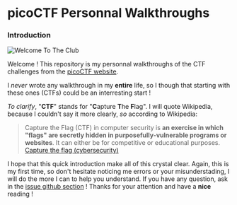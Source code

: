 # picoCTF Personnal Walkthroughs
### Introduction
![Welcome To The Club](https://media.tenor.com/Xw9NRtyNMb4AAAAC/simpson.gif)

Welcome !
This repository is my personnal walkthroughs of the CTF challenges from the [picoCTF website](https://picoctf.org/).

I _never_ wrote any walkthrough in my **entire** life, so I though that starting with these ones (CTFs) could be an interresting start !

*To clarify*, "**CTF**" stands for "**C**apture **T**he **F**lag". I will quote Wikipedia, because I couldn't say it more clearly, *so* according to Wikipedia: 
>Capture the Flag (CTF) in computer security is **an exercise in which "flags" are secretly hidden in purposefully-vulnerable programs or websites**. It can either be for competitive or educational purposes.
[Capture the flag (cybersecurity)](https://en.wikipedia.org/wiki/Capture_the_flag_(cybersecurity)#:~:text=Capture%20the%20Flag%20(CTF)%20in,for%20competitive%20or%20educational%20purposes.)

I hope that this quick introduction make all of this crystal clear. Again, this is my first time, so don't hesitate noticing me errors or your misunderstading, I will do the more I can to help you understand. If you have any question, ask in the [issue github section](https://github.com/smoothwastaken/picoCTF-Personnal-Walkthroughs/issues?q=)  !
Thanks for your attention and have a **nice** reading ! 
